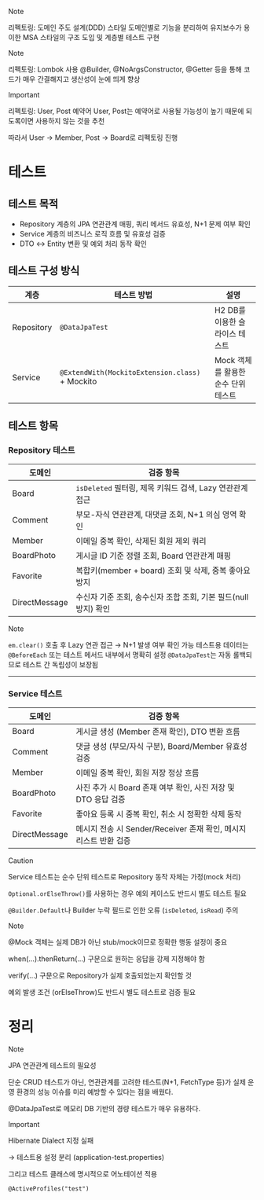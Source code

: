 > [!NOTE]
> 리펙토링: 도메인 주도 설계(DDD) 스타일
> 도메인별로 기능을 분리하여 유지보수가 용이한 MSA 스타일의 구조 도입 및 계층별 테스트 구현

> [!NOTE]
> 리펙토링: Lombok 사용
> @Builder, @NoArgsConstructor, @Getter 등을 통해 코드가 매우 간결해지고 생산성이 눈에 띄게 향상

> [!Important]
> 리펙토링: User, Post 예약어
> User, Post는 예약어로 사용될 가능성이 높기 때문에 되도록이면 사용하지 않는 것을 추천
> 
> 따라서 User → Member, Post → Board로 리펙토링 진행

# 테스트

## 테스트 목적

- Repository 계층의 JPA 연관관계 매핑, 쿼리 메서드 유효성, N+1 문제 여부 확인
- Service 계층의 비즈니스 로직 흐름 및 유효성 검증
- DTO ↔ Entity 변환 및 예외 처리 동작 확인

## 테스트 구성 방식

| 계층       | 테스트 방법                                     | 설명                                |
| ---------- | ----------------------------------------------- | ----------------------------------- |
| Repository | `@DataJpaTest`                                  | H2 DB를 이용한 슬라이스 테스트      |
| Service    | `@ExtendWith(MockitoExtension.class)` + Mockito | Mock 객체를 활용한 순수 단위 테스트 |

## 테스트 항목

### Repository 테스트

| 도메인        | 검증 항목                                                       |
| ------------- | --------------------------------------------------------------- |
| Board         | `isDeleted` 필터링, 제목 키워드 검색, Lazy 연관관계 접근        |
| Comment       | 부모-자식 연관관계, 대댓글 조회, N+1 의심 영역 확인             |
| Member        | 이메일 중복 확인, 삭제된 회원 제외 쿼리                         |
| BoardPhoto    | 게시글 ID 기준 정렬 조회, Board 연관관계 매핑                   |
| Favorite      | 복합키(member + board) 조회 및 삭제, 중복 좋아요 방지           |
| DirectMessage | 수신자 기준 조회, 송수신자 조합 조회, 기본 필드(null 방지) 확인 |

> [!NOTE]
>
> `em.clear()` 호출 후 Lazy 연관 접근 → N+1 발생 여부 확인 가능
> 테스트용 데이터는 `@BeforeEach` 또는 테스트 메서드 내부에서 명확히 설정
> `@DataJpaTest`는 자동 롤백되므로 테스트 간 독립성이 보장됨

---

### Service 테스트

| 도메인        | 검증 항목                                                         |
| ------------- | ----------------------------------------------------------------- |
| Board         | 게시글 생성 (Member 존재 확인), DTO 변환 흐름                     |
| Comment       | 댓글 생성 (부모/자식 구분), Board/Member 유효성 검증              |
| Member        | 이메일 중복 확인, 회원 저장 정상 흐름                             |
| BoardPhoto    | 사진 추가 시 Board 존재 여부 확인, 사진 저장 및 DTO 응답 검증     |
| Favorite      | 좋아요 등록 시 중복 확인, 취소 시 정확한 삭제 동작                |
| DirectMessage | 메시지 전송 시 Sender/Receiver 존재 확인, 메시지 리스트 반환 검증 |

> [!CAUTION]
>
> Service 테스트는 순수 단위 테스트로 Repository 동작 자체는 가정(mock 처리)
> 
> `Optional.orElseThrow()`를 사용하는 경우 예외 케이스도 반드시 별도 테스트 필요
> 
> `@Builder.Default`나 Builder 누락 필드로 인한 오류 (`isDeleted`, `isRead`) 주의

> [!NOTE]
> @Mock 객체는 실제 DB가 아닌 stub/mock이므로 정확한 행동 설정이 중요
> 
> when(...).thenReturn(...) 구문으로 원하는 응답을 강제 지정해야 함
> 
> verify(...) 구문으로 Repository가 실제 호출되었는지 확인할 것
> 
> 예외 발생 조건 (orElseThrow)도 반드시 별도 테스트로 검증 필요

# 정리

> [!NOTE]
> 
> JPA 연관관계 테스트의 필요성
> 
> 단순 CRUD 테스트가 아닌, 연관관계를 고려한 테스트(N+1, FetchType 등)가 실제 운영 환경의 성능 이슈를 미리 예방할 수 있다는 점을 배웠다.
> 
> @DataJpaTest로 메모리 DB 기반의 경량 테스트가 매우 유용하다.

> [!Important]
> 
> Hibernate Dialect 지정 실패
> 
> → 테스트용 설정 분리 (application-test.properties)
> 
> 그리고 테스트 클래스에 명시적으로 어노테이션 적용
> 
> `@ActiveProfiles("test")`
